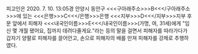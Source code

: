 피고인은 2020. 7. 10. 13:05경 안양시 동안구 <<<구아래주소>>>B<<</구아래주소>>>에 있는 <<<은행>>>C<<</은행>>>은행 <<<지부>>>D<<</지부>>>지부 후문 앞에서 피해자 <<<내국인이름>>>E<<</내국인이름>>>(가명, 여, 31세)에게 "임신 몇 개월 됐어요, 집까지 데려다줄게요."라는 등의 말을 걸면서 피해자를 따라가다가 갑자기 양팔로 피해자를 끌어안고, 손으로 피해자의 배를 만져 피해자를 강제로 추행하였다.
